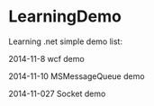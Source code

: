 LearningDemo
============

Learning .net  simple demo
list:

 2014-11-8  wcf demo
 
 2014-11-10 MSMessageQueue demo
 
 2014-11-027 Socket demo

